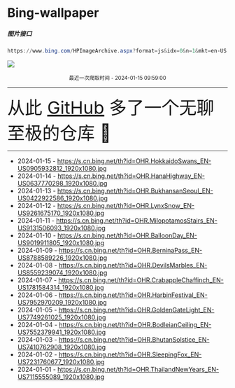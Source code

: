 # Bing-wallpaper

##### 图片接口

```powershell
https://www.bing.com/HPImageArchive.aspx?format=js&idx=0&n=1&mkt=en-US
```

 ![](https://s.cn.bing.net/th?id=OHR.HokkaidoSwans_EN-US0905932812_1920x1080.jpg)

<p align='center' >
    <small>
        最近一次爬取时间 - 2024-01-15 09:59:00
    </small>
    <br>
    <hr>
    <font size=7>
        <small>
           从此 <a href='https://github.com/'>GitHub</a> 多了一个无聊至极的仓库  🍳
        </small>
    </font>
    <hr>
</p>


- 2024-01-15 - https://s.cn.bing.net/th?id=OHR.HokkaidoSwans_EN-US0905932812_1920x1080.jpg 
- 2024-01-14 - https://s.cn.bing.net/th?id=OHR.HanaHighway_EN-US0637770298_1920x1080.jpg 
- 2024-01-13 - https://s.cn.bing.net/th?id=OHR.BukhansanSeoul_EN-US0422922586_1920x1080.jpg 
- 2024-01-12 - https://s.cn.bing.net/th?id=OHR.LynxSnow_EN-US9261675170_1920x1080.jpg 
- 2024-01-11 - https://s.cn.bing.net/th?id=OHR.MilopotamosStairs_EN-US9131506093_1920x1080.jpg 
- 2024-01-10 - https://s.cn.bing.net/th?id=OHR.BalloonDay_EN-US9019911805_1920x1080.jpg 
- 2024-01-09 - https://s.cn.bing.net/th?id=OHR.BerninaPass_EN-US8788589226_1920x1080.jpg 
- 2024-01-08 - https://s.cn.bing.net/th?id=OHR.DevilsMarbles_EN-US8559239074_1920x1080.jpg 
- 2024-01-07 - https://s.cn.bing.net/th?id=OHR.CrabappleChaffinch_EN-US1781584314_1920x1080.jpg 
- 2024-01-06 - https://s.cn.bing.net/th?id=OHR.HarbinFestival_EN-US7952970209_1920x1080.jpg 
- 2024-01-05 - https://s.cn.bing.net/th?id=OHR.GoldenGateLight_EN-US7749261025_1920x1080.jpg 
- 2024-01-04 - https://s.cn.bing.net/th?id=OHR.BodleianCeiling_EN-US7552379941_1920x1080.jpg 
- 2024-01-03 - https://s.cn.bing.net/th?id=OHR.BhutanSolstice_EN-US7410762908_1920x1080.jpg 
- 2024-01-02 - https://s.cn.bing.net/th?id=OHR.SleepingFox_EN-US7231760677_1920x1080.jpg 
- 2024-01-01 - https://s.cn.bing.net/th?id=OHR.ThailandNewYears_EN-US7115555089_1920x1080.jpg 
